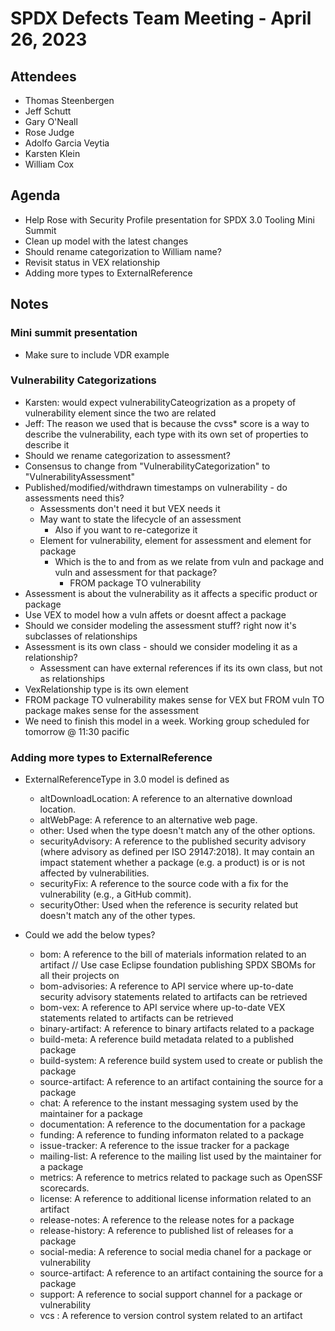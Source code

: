 # SPDX Defects Team Meeting - April 26, 2023

## Attendees
* Thomas Steenbergen
* Jeff Schutt
* Gary O'Neall
* Rose Judge
* Adolfo Garcia Veytia
* Karsten Klein
* William Cox

## Agenda
* Help Rose with Security Profile presentation for SPDX 3.0 Tooling Mini Summit
* Clean up model with the latest changes
* Should rename categorization to William name?
* Revisit status in VEX relationship
* Adding more types to ExternalReference

## Notes
### Mini summit presentation
* Make sure to include VDR example 

### Vulnerability Categorizations
* Karsten: would expect vulnerabilityCateogrization as a propety of vulnerability element since the two are related
* Jeff: The reason we used that is because the cvss* score is a way to describe the vulnerability, each type with its own set of properties to describe it
* Should we rename categorization to assessment?
* Consensus to change from "VulnerabilityCategorization" to "VulnerabilityAssessment"
* Published/modified/withdrawn timestamps on vulnerability - do assessments need this? 
  * Assessments don't need it but VEX needs it
  * May want to state the lifecycle of an assessment
    * Also if you want to re-categorize it
  * Element for vulnerability, element for assessment and element for package
    * Which is the to and from as we relate from vuln and package and vuln and assessment for that package?
      * FROM package TO vulnerability
* Assessment is about the vulnerability as it affects a specific product or package
* Use VEX to model how a vuln affets or doesnt affect a package
* Should we consider modeling the assessment stuff? right now it's subclasses of relationships
* Assessment is its own class - should we consider modeling it as a relationship?
  * Assessment can have external references if its its own class, but not as relationships
* VexRelationship type is its own element
* FROM package TO vulnerability makes sense for VEX but FROM vuln TO package makes sense for the assessment
* We need to finish this model in a week. Working group scheduled for tomorrow @ 11:30 pacific

### Adding more types to ExternalReference
* ExternalReferenceType in 3.0 model is defined as
  * altDownloadLocation: A reference to an alternative download location.
  * altWebPage: A reference to an alternative web page.
  * other: Used when the type doesn't match any of the other options.
  * securityAdvisory: A reference to the published security advisory (where advisory as defined per ISO 29147:2018). It may contain an impact statement whether a package (e.g. a product) is or is not affected by vulnerabilities.
  * securityFix: A reference to the source code with a fix for the vulnerability (e.g., a GitHub commit).
  * securityOther: Used when the reference is security related but doesn't match any of the other types.

* Could we add the below types?
  * bom: A reference to the bill of materials information related to an artifact // Use case Eclipse foundation publishing SPDX SBOMs for all their projects on 
  * bom-advisories: A reference to API service where up-to-date security advisory statements related to artifacts can be retrieved
  * bom-vex: A reference to API service where up-to-date VEX statements related to artifacts can be retrieved
  * binary-artifact:  A reference to binary artifacts related to a package
  * build-meta: A reference build metadata related to a published package
  * build-system: A reference build system used to create or publish the package
  *  source-artifact:  A reference to an artifact containing the source for a package
  * chat: A reference to the instant messaging system used by the maintainer for a package
  * documentation: A reference to the documentation for a package
  * funding: A reference to funding informaton related to a package
  * issue-tracker: A reference to the issue tracker for a package
  * mailing-list:  A reference to the mailing list used by the maintainer for a package
  * metrics:  A reference to metrics related to package such as OpenSSF scorecards.
  * license: A reference to additional license information related to an artifact
  * release-notes: A reference to the release notes for a package
  * release-history: A reference to published list of releases for a package
  * social-media: A reference to social media chanel for a package or vulnerability
  * source-artifact:  A reference to an artifact containing the source for a package
  * support:  A reference to social support channel for a package or vulnerability
  * vcs :  A reference to version control system related to an artifact
